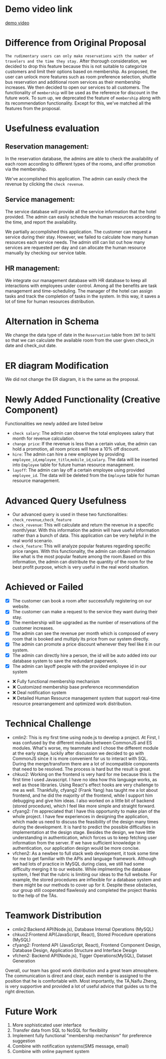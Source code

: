 # Demo video link
[demo video](https://drive.google.com/file/d/185XAUjTCsNknHx9IRd_T6ml3yJdUolZE/view?usp=sharing)

# Difference from Original Proposal
`The rudimentary users can only make reservations with the number of travelers and the time they stay.` After thorough consideration, we decided to drop this feature because this is not suitable to categorize customers and limit their options based on membership.
As proposed, the user can unlock more features such as room preference selection, shuttle bus reservation and additional room services as their membership increases. We then decided to open our services to all customers.
The functionality of `membership` will be used as the reference for discount in the future work.
To sum up, we deprecated the feature of `membership` along with its recommendation functionality.
Except for this, we've matched all the features from the proposal.

# Usefulness evaluation 

## Reservation management: 
In the reservation database, the admins are able to check the availability of each room according to different types of the rooms, and offer promotion via the membership.

We've accomplished this application. The admin can easily check the revenue by clicking the `check revenue`.

## Service management: 
The service database will provide all the service information that the hotel provided. The admin can easily schedule the human resources according to the time, and report the availability.

We partially accomplished this application. The customer can request a service during their stay. However, we failed to calculate how many human resources each service needs.  The admin still can list out how many services are requested per day and can allocate the human resource manually by checking our service table.

## HR management: 
We integrate our management database with HR database to keep all interactions with employees under control. Among all the benefits are task management and time-scheduling. The manager of the hotel can assign tasks and track the completion of tasks in the system. In this way, it saves a lot of time for human resources distribution.

# Alternation in Schema
We change the data type of date in the `Reservation` table from `INT` to `DATE` so that we can calculate the available room from the user given check_in date and check_out date.

# ER diagram Modification 
We did not change the ER diagram, it is the same as the proposal.

# Newly Added Functionality (Creative Component)
Functionalities we newly added are listed below 
- `check salary`: The admin can observe the total employees salary that month for revenue calculation.
- `change price`: If the revenue is less than a certain value, the admin can hold a promotion, all room prices will have a 10% off discount.
- `hire`: The admin can hire a new employee by providing `employee_id`,`employee_title`,`mobile_id`,`salary`. The data will be inserted into `Employee` table for future human resource management.
- `layoff`: The admin can lay off a certain employee using provided `employee_id`. The data will be deleted from the `Employee` table for human resource management.

# Advanced Query Usefulness
- Our advanced query is used in these two functionalities: `check_revenue`,`check_feature`
-  `check_revenue`: This will calculate and return the revenue in a specific month/year. With this information the admin will have useful information rather than a bunch of data. This application can be very helpful in the real world scenario.
- `check_feature`: This will analyze popular features regarding specific price ranges. With this functionality, the admin can obtain information like what is the most popular feature among the room.Based on this information, the admin can distribute the quantity of the room for the best profit purpose, which is very useful in the real world situation. 
# Achieved or Failed
- [x] The customer can book a room after successfully registering on our website.
- [x] The customer can make a request to the service they want during their stay.
- [x] The membership will be upgraded as the number of reservations of the customer increases.
- [x] The admin can see the revenue per month which is composed of every room that is booked and multiply its price from our system directly.
- [x] The admin can promote a price discount whenever they feel like it in our system.
- [x] The admin can directly hire a person, the id will be auto added into our database system to save the redundant paperwork.
- [x] The admin can layoff people with the provided employee id in our system
- ❌ Fully functional membership mechanism
- ❌ Customized membership base preference recommendation
- ❌ Deal notification system
- ❌ Detailed Human Resource management system that support real-time resource prearrangement and optimized work distribution.
# Technical Challenge 
- cmlin2: This is my first time using node.js to develop a project. At First, I was confused by the different modules between CommonJS and ES modules. What's worse, my teammate and I chose the different module at the early stage, luckily after discussion we decided to go with CommonJS since it is more convenient for us to interact with SQL. During the merge/transform there are a lot of incompatible components that need to be resolved. The process is hard but the result is great.
- chkuo2: Working on the frontend is very hard for me because this is the first time I used Javascript. I have no idea how this language works, as well as those libraries. Using React's effect hooks are very challenge to me as well. Thankfully, cfyang2 (Frank Yang) has taught me a lot about frontend, and he did the majority of the frontend, while I support him debugging and give him ideas. I also worked on a little bit of backend (stored procedure), which I feel like more simple and straight forward.
- cfyang2: I'm appreciated that I have this opportunity to make plan of the whole project. I have few experiences in designing the application, which made us need to discuss the feasibility of the design many times during the development. It is hard to predict the possible difficulties in implementation at the design stage. Besides the design, we have little understanding in authentication, which forces us to keep fetching user information from the server. If we have sufficient knowledge in authentication, our application design would be more concise.
- vfchen2: As a newbee to full stack web development, it took some time for me to get familiar with the APIs and language framework. Although we had lots of practice in MySQL during class, we still had some difficulty merging it to our website. While implmenting the database system, I feel that the rubric is limiting our ideas to the full website. For example, the stored procedures are inflexible for a database system and there might be our methods to cover up for it. Despite these obstacles, our group still cooperated flawlessly and completed the project thanks to the help of the TAs.
# Teamwork Distribution
- cmlin2:Backend API(Node.js), Database Internal Operations (MySQL)
- chkuo2:Frontend API(JavaScript, React), Stored Procedure operations (MySQL)
- cfyang2: Frontend API (JavaScript, React), Frontend Component Design, Database Design, Application Structure and Interface Design
- vfchen2: Backend API(Node.js), Tigger Operations(MySQL), Dataset Generation

Overall, our team has good work distribution and a great team atmosphere. The communication is direct and clear, each member is assigned to the position that he is comfortable with. Most importantly, the TA,Naifu Zheng, is very supportive and provided a lot of useful advice that guides us to the right direction.
# Future Work
1. More sophisticated user interface
2. Transfer data from SQL to NoSQL for flexibility
3. Implement fully functional "membership mechanism" for preference suggestion
4. Combine with notification systems(SMS message, email)
5. Combine with online payment system

